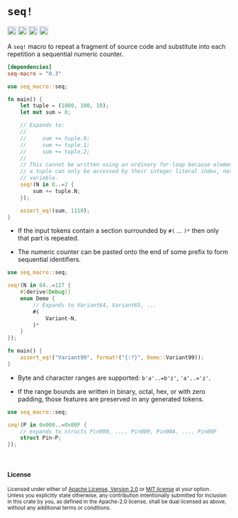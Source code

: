 `seq!`
======

[<img alt="github" src="https://img.shields.io/badge/github-dtolnay/seq--macro-8da0cb?style=for-the-badge&labelColor=555555&logo=github" height="20">](https://github.com/dtolnay/seq-macro)
[<img alt="crates.io" src="https://img.shields.io/crates/v/seq-macro.svg?style=for-the-badge&color=fc8d62&logo=rust" height="20">](https://crates.io/crates/seq-macro)
[<img alt="docs.rs" src="https://img.shields.io/badge/docs.rs-seq--macro-66c2a5?style=for-the-badge&labelColor=555555&logo=docs.rs" height="20">](https://docs.rs/seq-macro)
[<img alt="build status" src="https://img.shields.io/github/actions/workflow/status/dtolnay/seq-macro/ci.yml?branch=master&style=for-the-badge" height="20">](https://github.com/dtolnay/seq-macro/actions?query=branch%3Amaster)

A `seq!` macro to repeat a fragment of source code and substitute into each
repetition a sequential numeric counter.

```toml
[dependencies]
seq-macro = "0.3"
```

```rust
use seq_macro::seq;

fn main() {
    let tuple = (1000, 100, 10);
    let mut sum = 0;

    // Expands to:
    //
    //     sum += tuple.0;
    //     sum += tuple.1;
    //     sum += tuple.2;
    //
    // This cannot be written using an ordinary for-loop because elements of
    // a tuple can only be accessed by their integer literal index, not by a
    // variable.
    seq!(N in 0..=2 {
        sum += tuple.N;
    });

    assert_eq!(sum, 1110);
}
```

- If the input tokens contain a section surrounded by `#(` ... `)*` then only
  that part is repeated.

- The numeric counter can be pasted onto the end of some prefix to form
  sequential identifiers.

```rust
use seq_macro::seq;

seq!(N in 64..=127 {
    #[derive(Debug)]
    enum Demo {
        // Expands to Variant64, Variant65, ...
        #(
            Variant~N,
        )*
    }
});

fn main() {
    assert_eq!("Variant99", format!("{:?}", Demo::Variant99));
}
```

- Byte and character ranges are supported: `b'a'..=b'z'`, `'a'..='z'`.

- If the range bounds are written in binary, octal, hex, or with zero padding,
  those features are preserved in any generated tokens.

```rust
use seq_macro::seq;

seq!(P in 0x000..=0x00F {
    // expands to structs Pin000, ..., Pin009, Pin00A, ..., Pin00F
    struct Pin~P;
});
```

<br>

#### License

<sup>
Licensed under either of <a href="LICENSE-APACHE">Apache License, Version
2.0</a> or <a href="LICENSE-MIT">MIT license</a> at your option.
</sup>

<br>

<sub>
Unless you explicitly state otherwise, any contribution intentionally submitted
for inclusion in this crate by you, as defined in the Apache-2.0 license, shall
be dual licensed as above, without any additional terms or conditions.
</sub>
